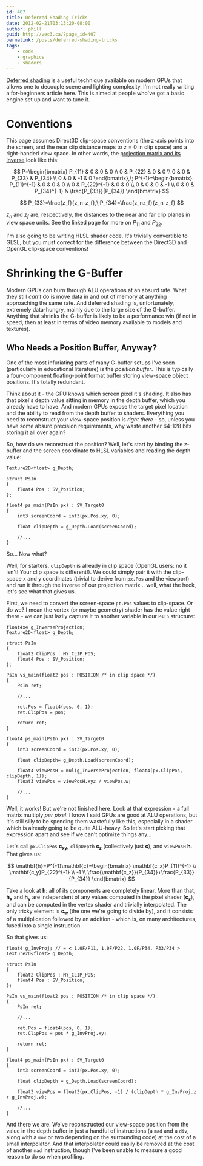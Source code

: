 ```yaml
---
id: 407
title: Deferred Shading Tricks
date: 2012-02-21T03:13:20-08:00
author: phill
guid: http://vec3.ca/?page_id=407
permalink: /posts/deferred-shading-tricks
tags:
    - code
    - graphics
    - shaders
---
```

[Deferred shading](http://en.wikipedia.org/wiki/Deferred_shading) is a useful technique available on modern GPUs that allows one to decouple scene and lighting complexity. I'm not really writing a for-beginners article here. This is aimed at people who've got a basic engine set up and want to tune it.

# Conventions

This page assumes Direct3D clip-space conventions (the z-axis points into the screen, and the near clip distance maps to $z=0$ in clip space) and a right-handed view space. In other words, the [projection matrix and its inverse](/code/math/projection-direct3d) look like this:

$$
P=\begin{bmatrix}
P_{11} & 0 & 0 & 0 \\
0 & P_{22} & 0 & 0 \\
0 & 0 & P_{33} & P_{34} \\
0 & 0 & -1 & 0
\end{bmatrix},\;
P^{-1}=\begin{bmatrix}
P_{11}^{-1} & 0 & 0 & 0 \\
0 & P_{22}^{-1} & 0 & 0 \\
0 & 0 & 0 & -1 \\
0 & 0 & P_{34}^{-1} & \frac{P_{33}}{P_{34}}
\end{bmatrix}
$$

$$
P_{33}=\frac{z_f}{z_n-z_f},\;P_{34}=\frac{z_nz_f}{z_n-z_f}
$$

$z_n$ and $z_f$ are, respectively, the distances to the near and far clip planes in view space units. See the linked page for more on $P_{11}$ and $P_{22}$.

I'm also going to be writing HLSL shader code. It's trivially convertible to GLSL, but you must correct for the difference between the Direct3D and OpenGL clip-space conventions!

# Shrinking the G-Buffer

Modern GPUs can burn through <a>ALU</a> operations at an absurd rate. What they still _can't_ do is move data in and out of memory at anything approaching the same rate. And deferred shading is, unfortunately, extremely data-hungry, mainly due to the large size of the G-buffer. Anything that shrinks the G-buffer is likely to be a performance win (if not in speed, then at least in terms of video memory available to models and textures).

## Who Needs a Position Buffer, Anyway?

One of the most infuriating parts of many G-buffer setups I've seen (particularly in educational literature) is the _position buffer_. This is typically a four-component floating-point format buffer storing view-space object positions. It's totally redundant.

Think about it - the GPU knows which screen pixel it's shading. It also has that pixel's depth value sitting in memory in the depth buffer, which you already have to have. And modern GPUs expose the target pixel location and the ability to read from the depth buffer to shaders. Everything you need to reconstruct your view-space position is _right there_ - so, unless you have some absurd precision requirements, why waste another 64-128 bits storing it all over again?

So, how do we reconstruct the position? Well, let's start by binding the z-buffer and the screen coordinate to HLSL variables and reading the depth value:

```hlsl
Texture2D<float> g_Depth;

struct PsIn
{
    float4 Pos : SV_Position;
};

float4 ps_main(PsIn px) : SV_Target0
{
    int3 screenCoord = int3(px.Pos.xy, 0);

    float clipDepth = g_Depth.Load(screenCoord);

    //...
}
```

So... Now what?

Well, for starters, `clipDepth` is already in clip space (OpenGL users: no it isn't! Your clip space is different!). We could simply pair it with the clip-space x and y coordinates (trivial to derive from `px.Pos` and the viewport) and run it through the inverse of our projection matrix... well, what the heck, let's see what that gives us.

First, we need to convert the screen-space `pt.Pos` values to clip-space. Or do we? I mean the vertex (or maybe geometry) shader has the value right there - we can just lazily capture it to another variable in our `PsIn` structure:

```hlsl
float4x4 g_InverseProjection;
Texture2D<float> g_Depth;
 
struct PsIn
{
    float2 ClipPos : MY_CLIP_POS;
    float4 Pos : SV_Position;
};
 
PsIn vs_main(float2 pos : POSITION /* in clip space */)
{
    PsIn ret;

    //...

    ret.Pos = float4(pos, 0, 1);
    ret.ClipPos = pos;

    return ret;
}
 
float4 ps_main(PsIn px) : SV_Target0
{
    int3 screenCoord = int3(px.Pos.xy, 0);

    float clipDepth= g_Depth.Load(screenCoord);

    float4 viewPosH = mul(g_InverseProjection, float4(px.ClipPos, clipDepth, 1));
    float3 viewPos = viewPosH.xyz / viewPos.w;

    //...
}
```

Well, it works! But we're not finished here. Look at that expression - a full matrix multiply _per pixel_. I know I said GPUs are good at ALU operations, but it's still silly to be spending them wastefully like this, especially in a shader which is already going to be quite ALU-heavy. So let's start picking that expression apart and see if we can't optimize things any...

Let's call `px.ClipPos` $\mathbf{c_{xy}}$, `clipDepth` $\mathbf{c_z}$ (collectively just $\mathbf{c}$), and `viewPosH` $\mathbf{h}$. That gives us:

$$
\mathbf{h}=P^{-1}\mathbf{c}=\begin{bmatrix}  
\mathbf{c_x}P_{11}^{-1} \\  
\mathbf{c_y}P_{22}^{-1} \\  
-1 \\  
\frac{\mathbf{c_z}}{P_{34}}+\frac{P_{33}}{P_{34}}  
\end{bmatrix}
$$

Take a look at $\mathbf{h}$: all of its components are completely linear. More than that, $\mathbf{h_x}$ and $\mathbf{h_y}$ are independent of any values computed in the pixel shader ($\mathbf{c_z}$), and can be computed in the vertex shader and trivially interpolated. The only tricky element is $\mathbf{c_w}$ (the one we're going to divide by), and it consists of a multiplication followed by an addition - which is, on many architectures, fused into a single instruction.

So that gives us:

```hlsl
float4 g_InvProj; // = < 1.0F/P11, 1.0F/P22, 1.0F/P34, P33/P34 >
Texture2D<float> g_Depth;

struct PsIn
{
    float2 ClipPos : MY_CLIP_POS;
    float4 Pos : SV_Position;
};

PsIn vs_main(float2 pos : POSITION /* in clip space */)
{
    PsIn ret;

    //...

    ret.Pos = float4(pos, 0, 1);
    ret.ClipPos = pos * g_InvProj.xy;

    return ret;
}
 
float4 ps_main(PsIn px) : SV_Target0
{
    int3 screenCoord = int3(px.Pos.xy, 0);

    float clipDepth = g_Depth.Load(screenCoord);

    float3 viewPos = float3(px.ClipPos, -1) / (clipDepth * g_InvProj.z + g_InvProj.w);

    //...
}
```

And there we are. We've reconstructed our view-space position from the value in the depth buffer in just a handful of instructions (a `mad` and a `div`, along with a `mov` or two depending on the surrounding code) at the cost of a small interpolator. And that interpolater could easily be removed at the cost of another `mad` instruction, though I've been unable to measure a good reason to do so when profiling.